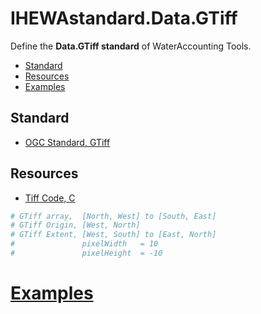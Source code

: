 # IHEWAstandard.Data.GTiff

Define the **Data.GTiff standard** of WaterAccounting Tools.

  - [Standard](#standard)
  - [Resources](#resources)
  - [Examples](#examples)


## Standard

  - [OGC Standard, GTiff](https://www.opengeospatial.org/standards/geotiff)


## Resources

  - [Tiff Code, C](https://gitlab.com/libtiff/libtiff)

```Python
# GTiff array,  [North, West] to [South, East]
# GTiff Origin, [West, North]
# GTiff Extent, [West, South] to [East, North] 
#               pixelWidth   = 10
#               pixelHeight  = -10
```

# [Examples](examples/README.md#gtiff)
